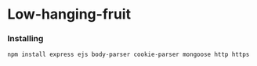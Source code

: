 # Low-hanging-fruit

### Installing
```
npm install express ejs body-parser cookie-parser mongoose http https
```
